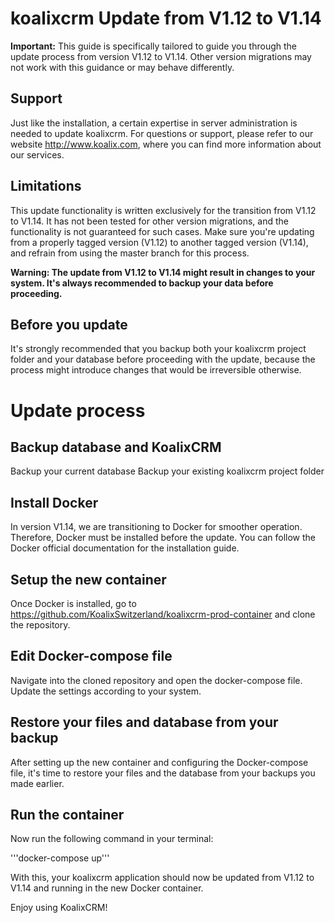 # koalixcrm Update from V1.12 to V1.14

<b>Important:</b> This guide is specifically tailored to guide you through the update process from version V1.12 to V1.14. 
Other version migrations may not work with this guidance or may behave differently.

## Support

Just like the installation, a certain expertise in server administration is needed to update koalixcrm. 
For questions or support, please refer to our website http://www.koalix.com, where you can find more information about our services.

## Limitations

This update functionality is written exclusively for the transition from V1.12 to V1.14. It has not been tested 
for other version migrations, and the functionality is not guaranteed for such cases. Make sure you're updating from 
a properly tagged version (V1.12) to another tagged version (V1.14), and refrain from using the master branch for this process.

<b>Warning: The update from V1.12 to V1.14 might result in changes to your system. It's always recommended to backup 
your data before proceeding.</b>

## Before you update

It's strongly recommended that you backup both your koalixcrm project folder and your database before proceeding with
the update, because the process might introduce changes that would be irreversible otherwise.

# Update process

## Backup database and KoalixCRM

Backup your current database Backup your existing koalixcrm project folder

## Install Docker

In version V1.14, we are transitioning to Docker for smoother operation. Therefore, Docker must be installed before the
update. You can follow the Docker official documentation for the installation guide.

## Setup the new container

Once Docker is installed, go to https://github.com/KoalixSwitzerland/koalixcrm-prod-container and clone the repository.

## Edit Docker-compose file

Navigate into the cloned repository and open the docker-compose file. Update the settings according to your system.

## Restore your files and database from your backup

After setting up the new container and configuring the Docker-compose file, it's time to restore your files and the 
database from your backups you made earlier.

## Run the container

Now run the following command in your terminal:

'''docker-compose up'''

With this, your koalixcrm application should now be updated from V1.12 to V1.14 and running in the new Docker container.

Enjoy using KoalixCRM!
